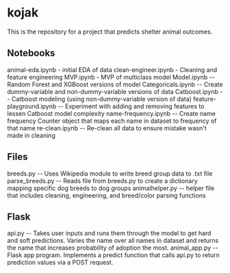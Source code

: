 # kojak

This is the repository for a project that predicts shelter animal outcomes. 

## Notebooks

animal-eda.ipynb - initial EDA of data
clean-engineer.ipynb - Cleaning and feature engineering
MVP.ipynb - MVP of multiclass model
Model.ipynb -- Random Forest and XGBoost versions of model
Categoricals.ipynb -- Create dummy-variable and non-dummy-variable versions of data
Catboost.ipynb -- Catboost modeling (using non-dummy-variable version of data)
feature-playground.ipynb -- Experiment with adding and removing features to lessen Catboost model complexity
name-frequency.ipynb -- Create name frequency Counter object that maps each name in dataset to frequency of that name
re-clean.ipynb -- Re-clean all data to ensure mistake wasn't made in cleaning

## Files

breeds.py -- Uses Wikipedia module to write breed group data to .txt file
parse_breeds.py -- Reads file from breeds.py to create a dictionary mapping specific dog breeds to dog groups
animalhelper.py -- helper file that includes cleaning, engineering, and breed/color parsing functions

## Flask
api.py -- Takes user inputs and runs them through the model to get hard and soft predictions. Varies the name over all names in dataset and returns the name that increases probability of adoption the most.
animal_app.py -- Flask app program. Implements a predict function that calls api.py to return prediction values via a POST request.  
